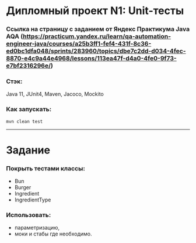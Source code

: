 # Дипломный проект N1: Unit-тесты 
### Ссылка на страницу с заданием от Яндекс Практикума Java AQA (https://practicum.yandex.ru/learn/qa-automation-engineer-java/courses/a25b3ff1-fef4-431f-8c36-ed0bc1dfa048/sprints/283960/topics/dbe7c2dd-d034-4fec-8870-e4c9a44e4968/lessons/113ea47f-d4a0-4fe0-9f73-e7bf2316296e/)

### Стэк:

Java 11, JUnit4, Maven, Jacoco, Mockito

### Как запускать:

`mvn clean test`

___________________________________________________________________________________
# Задание

### Покрыть тестами классы:
- Bun
- Burger
- Ingredient
- IngredientType

### Использовать:

- параметризацию, 
- моки и стабы где необходимо.


